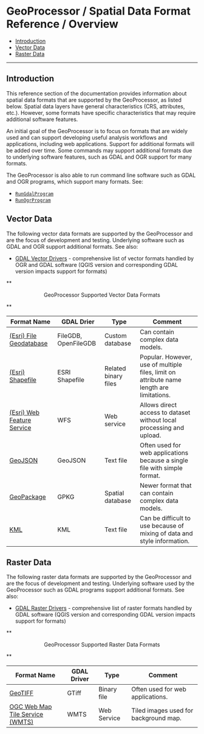 # GeoProcessor / Spatial Data Format Reference / Overview #

* [Introduction](#introduction)
* [Vector Data](#vector-data)
* [Raster Data](#raster-data)

----

## Introduction ##

This reference section of the documentation provides information about spatial data formats that are
supported by the GeoProcessor, as listed below.
Spatial data layers have general characteristics (CRS, attributes, etc.).
However, some formats have specific characteristics that may require additional software features.

An initial goal of the GeoProcessor is to focus on formats that are widely used and can
support developing useful analysis workflows and applications, including web applications.
Support for additional formats will be added over time.
Some commands may support additional formats due to underlying software features,
such as GDAL and OGR support for many formats.

The GeoProcessor is also able to run command line software such as GDAL and OGR programs,
which support many formats. See:

* [`RunGdalProgram`](../command-ref/RunOgrProgram/RunOgrProgram.md)
* [`RunOgrProgram`](../command-ref/RunOgrProgram/RunOgrProgram.md)

## Vector Data ##

The following vector data formats are supported by the GeoProcessor and are the focus of development and testing.
Underlying software such as GDAL and OGR support additional formats. See also:

* [GDAL Vector Drivers](https://gdal.org/drivers/vector/index.html) - comprehensive list of vector formats handled by OGR and GDAL software
(QGIS version and corresponding GDAL version impacts support for formats)

**<p style="text-align: center;">
GeoProcessor Supported Vector Data Formats
</p>**

| **Format Name**                                                       | **GDAL Drier**       | **Type**             | **Comment** |
| --------------------------------------------------------------------- | -------------------- | -------------------- | ----------- |
| [(Esri) File Geodatabase](EsriFileGeodatabase/EsriFileGeodatabase.md) | FileGDB, OpenFileGDB | Custom database      | Can contain complex data models. |
| [(Esri) Shapefile](EsriShapefile/EsriShapefile.md)                    | ESRI Shapefile       | Related binary files | Popular.  However, use of multiple files, limit on attribute name length are limitations. |
| [(Esri) Web Feature Service](EsriWFS/EsriWFS.md)                      | WFS                  | Web service          | Allows direct access to dataset without local processing and upload. |
| [GeoJSON](GeoJSON/GeoJSON.md)                                         | GeoJSON              | Text file            | Often used for web applications because a single file with simple format. |
| [GeoPackage](GeoPackage/GeoPackage.md)                                | GPKG                 | Spatial database     | Newer format that can contain complex data models. |
| [KML](KML/KML.md)                                                     | KML                  | Text file            | Can be difficult to use because of mixing of data and style information. |

## Raster Data ##

The following raster data formats are supported by the GeoProcessor and are the focus of development and testing.
Underlying software used by the GeoProcessor such as GDAL programs support additional formats.  See also:

* [GDAL Raster Drivers](https://gdal.org/drivers/raster/index.html) - comprehensive list of raster formats handled by GDAL software
(QGIS version and corresponding GDAL version impacts support for formats)

**<p style="text-align: center;">
GeoProcessor Supported Raster Data Formats
</p>**

| **Format Name**                                                       | **GDAL Driver** | **Type**         | **Comment** |
| --------------------------------------------------------------------- | --------------- | ---------------- | ----------- |
| [GeoTIFF](GeoTIFF/GeoTIFF.md)                                         | GTiff           | Binary file      | Often used for web applications. |
| [OGC Web Map Tile Service (WMTS)](OGC-WMTS/OGC-WMTS.md)               | WMTS            | Web Service      | Tiled images used for background map. |
